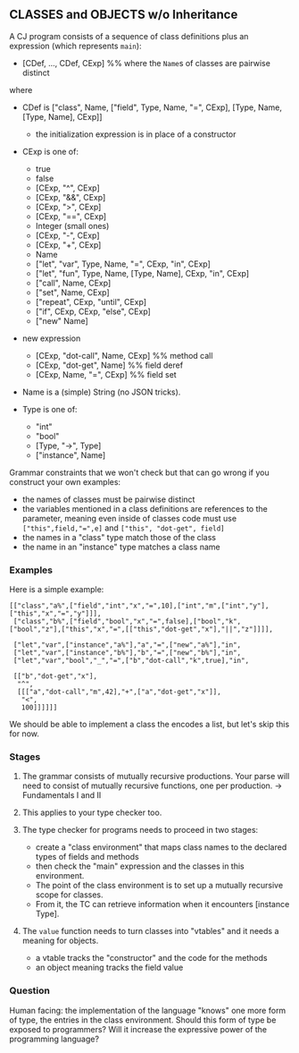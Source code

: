 
## CLASSES and OBJECTS w/o Inheritance

A CJ program consists of a sequence of class definitions plus an
expression (which represents `main`):

- [CDef, ..., CDef, CExp] %% where the `Name`s of classes are pairwise distinct 

where

- CDef is
    ["class", Name, 
     ["field", Type, Name, "=", CExp],
     [Type, Name, [Type, Name], CExp]]
   
  - the initialization expression is in place of a constructor 

- CExp is one of:
   - true
   - false
   - [CExp, "^",  CExp]
   - [CExp, "&&", CExp]
   - [CExp, ">",  CExp]
   - [CExp, "==", CExp]              
   - Integer (small ones)
   - [CExp, "-",  CExp]
   - [CExp, "+",  CExp]
   - Name                                        
   - ["let", "var", Type, Name, "=", CExp, "in", CExp]
   - ["let", "fun", Type, Name, [Type, Name], CExp, "in", CExp]
   - ["call", Name, CExp]	 		
   - ["set", Name, CExp]
   - ["repeat", CExp, "until", CExp] 
   - ["if", CExp, CExp, "else", CExp]   
   - ["new" Name]

- new expression 
   - [CExp, "dot-call", Name, CExp]  %% method call 
   - [CExp, "dot-get", Name]         %% field deref 
   - [CExp, Name, "=", CExp]         %% field set 

- Name is a (simple) String (no JSON tricks).

- Type is one of:
   - "int"
   - "bool"
   - [Type, "->", Type]
   - ["instance", Name]

Grammar constraints that we won't check but that can go wrong if you construct your own examples:

- the names of classes must be pairwise distinct
- the variables mentioned in a class definitions are references to the parameter,
  meaning even inside of classes code must use `["this",field,"=",e]` and `["this", "dot-get", field]`
- the names in a "class" type match those of the class
- the name in an "instance" type matches a class name 

### Examples

Here is a simple example: 

```
[["class","a%",["field","int","x","=",10],["int","m",["int","y"],["this","x","=","y"]]],
 ["class","b%",["field","bool","x","=",false],["bool","k",["bool","z"],["this","x","=",[["this","dot-get","x"],"||","z"]]]],

 ["let","var",["instance","a%"],"a","=",["new","a%"],"in",
 ["let","var",["instance","b%"],"b","=",["new","b%"],"in",
 ["let","var","bool","_","=",["b","dot-call","k",true],"in",

 [["b","dot-get","x"],
  "^",
  [[["a","dot-call","m",42],"+",["a","dot-get","x"]],
   "<",
   100]]]]]]
```

We should be able to implement a class the encodes a list, but let's skip this for now.

### Stages

1. The grammar consists of mutually recursive productions.
   Your parse will need to consist of mutually recursive functions,
   	one per production. -> Fundamentals I and II

2. This applies to your type checker too.

3. The type checker for programs needs to proceed in two stages:
   - create a "class environment" that maps class names to the declared types of fields and methods
   - then check the "main" expression and the classes in this environment.
   - The point of the class environment is to set up a mutually recursive scope for classes.
   - From it, the TC can retrieve information when it encounters [instance Type].

4. The `value` function needs to turn classes into "vtables" and
   it needs a meaning for objects.
   - a vtable tracks the "constructor" and the code for the methods
   - an object meaning tracks the field value 


### Question

Human facing: the implementation of the language "knows" one more form
of type, the entries in the class environment. Should this form of
type be exposed to programmers? Will it increase the expressive power
of the programming language?



